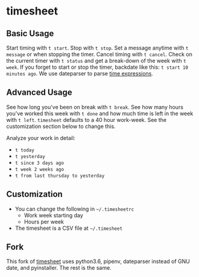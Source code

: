 timesheet
=========

Basic Usage
-----------

Start timing with `t start`.  Stop with `t stop`.
Set a message anytime with `t message` or when stopping the timer. 
Cancel timing with `t cancel`.
Check on the current timer with `t status` and get a break-down of the week with `t week`.
If you forget to start or stop the timer, backdate like this: `t start 10 minutes ago`.  We use dateparser to
parse [time expressions](https://dateparser.readthedocs.io/en/latest/#dateparser.parse).

Advanced Usage
--------------

See how long you've been on break with `t break`.  See how many hours you've worked this week with `t done`
and how much time is left in the week with `t left`.  `timesheet` defaults to a 40 hour work-week.
See the customization section below to change this.

Analyze your work in detail:
* `t today`
* `t yesterday`
* `t since 3 days ago`
* `t week 2 weeks ago`
* `t from last thursday to yesterday`

Customization
-------------

* You can change the following in `~/.timesheetrc`
  * Work week starting day
  * Hours per week
* The timesheet is a CSV file at `~/.timesheet`

Fork
----

This fork of [timesheet](https://github.com/paulgazz/timesheet)
uses python3.6, pipenv, dateparser instead of GNU date, and
pyinstaller. The rest is the same.
